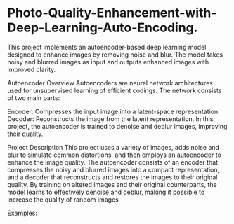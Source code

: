 # Photo-Quality-Enhancement-with-Deep-Learning-Auto-Encoding.
This project implements an autoencoder-based deep learning model designed to enhance images by removing noise and blur. The model takes noisy and blurred images as input and outputs enhanced images with improved clarity.

Autoencoder Overview
Autoencoders are neural network architectures used for unsupervised learning of efficient codings. The network consists of two main parts:

Encoder: Compresses the input image into a latent-space representation.
Decoder: Reconstructs the image from the latent representation.
In this project, the autoencoder is trained to denoise and deblur images, improving their quality.

Project Description
This project uses a variety of images, adds noise and blur to simulate common distortions, and then employs an autoencoder to enhance the image quality. The autoencoder consists of an encoder that compresses the noisy and blurred images into a compact representation, and a decoder that reconstructs and restores the images to their original quality. By training on altered images and their original counterparts, the model learns to effectively denoise and deblur, making it possible to increase the quality of random images

Examples:
